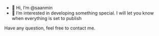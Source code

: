 - 👋 Hi, I’m @saanmin
- 👀 I’m interested in developing something special. I will let you know when everything is set to publish

Have any question, feel free to contact me.

<!---
saanmin/saanmin is a ✨ special ✨ repository because its `README.md` (this file) appears on your GitHub profile.
You can click the Preview link to take a look at your changes.
--->
